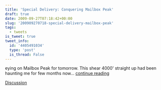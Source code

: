 ```yaml
---
title: 'Special Delivery: Conquering Mailbox Peak'
draft: true
date: 2009-09-27T07:18:42+00:00
slug: '200909270718-special-delivery-mailbox-peak'
tags:
  - tweets
is_tweet: true
tweet_info:
  id: '4405491034'
  type: 'post'
  is_thread: False
---
```




eying on Mailbox Peak for tomorrow. This shear 4000' straight up had been haunting me for few months now... [continue reading](urls[0])

[Discussion](https://x.com/sytelus/status/4405491034)
